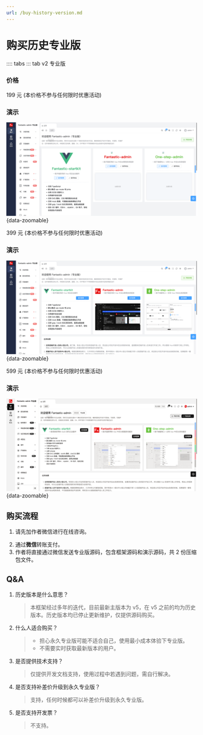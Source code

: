 ```yaml
---
url: /buy-history-version.md
---
```

# 购买历史专业版

:::: tabs
::: tab v2 专业版

### 价格

199 元 (本价格不参与任何限时优惠活动)

### 演示

![](/assets/v2-pro.BKvV1MuS.png){data-zoomable}

399 元 (本价格不参与任何限时优惠活动)

### 演示

![](/assets/v3-pro.lECF4shE.png){data-zoomable}

599 元 (本价格不参与任何限时优惠活动)

### 演示

![](/assets/v4-pro.wVaKiC37.png){data-zoomable}

## 购买流程

1. 请先加作者微信进行在线咨询。

2) 通过**微信**转账支付。
3) 作者将直接通过微信发送专业版源码，包含框架源码和演示源码，共 2 份压缩包文件。

## Q\&A

1. 历史版本是什么意思？

   > 本框架经过多年的迭代，目前最新主版本为 v5，在 v5 之前的均为历史版本。历史版本均已停止更新维护，仅提供源码购买。

2. 什么人适合购买？

   > * 担心永久专业版可能不适合自己，使用最小成本体验下专业版。
   > * 不需要实时获取最新版本的用户。

3. 是否提供技术支持？

   > 仅提供开发文档支持，使用过程中若遇到问题，需自行解决。

4. 是否支持补差价升级到永久专业版？

   > 支持，任何时候都可以补差价升级到永久专业版。

5. 是否支持开发票？

   > 不支持。
